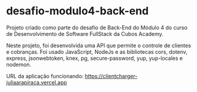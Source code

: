 # desafio-modulo4-back-end
Projeto criado como parte do desafio de Back-End do Módulo 4 do curso de Desenvolvimento de Software FullStack da Cubos Academy.

Neste projeto, foi desenvolvida uma API que permite o controle de clientes e cobranças. Foi usado JavaScript, NodeJs e as bibliotecas cors, dotenv, express,
jsonwebtoken, knex, pg, secure-password, yup, yup-locales e nodemon.

URL da aplicação funcionando: https://clientcharger-juliaarapiraca.vercel.app